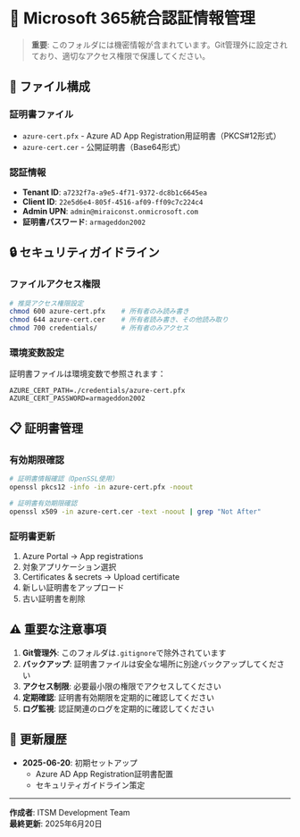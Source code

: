 # 🔐 Microsoft 365統合認証情報管理

> **重要**: このフォルダには機密情報が含まれています。Git管理外に設定されており、適切なアクセス権限で保護してください。

## 📁 ファイル構成

### 証明書ファイル
- `azure-cert.pfx` - Azure AD App Registration用証明書（PKCS#12形式）
- `azure-cert.cer` - 公開証明書（Base64形式）

### 認証情報
- **Tenant ID**: `a7232f7a-a9e5-4f71-9372-dc8b1c6645ea`
- **Client ID**: `22e5d6e4-805f-4516-af09-ff09c7c224c4`
- **Admin UPN**: `admin@miraiconst.onmicrosoft.com`
- **証明書パスワード**: `armageddon2002`

## 🔒 セキュリティガイドライン

### ファイルアクセス権限
```bash
# 推奨アクセス権限設定
chmod 600 azure-cert.pfx    # 所有者のみ読み書き
chmod 644 azure-cert.cer    # 所有者読み書き、その他読み取り
chmod 700 credentials/      # 所有者のみアクセス
```

### 環境変数設定
証明書ファイルは環境変数で参照されます：
```env
AZURE_CERT_PATH=./credentials/azure-cert.pfx
AZURE_CERT_PASSWORD=armageddon2002
```

## 📋 証明書管理

### 有効期限確認
```bash
# 証明書情報確認（OpenSSL使用）
openssl pkcs12 -info -in azure-cert.pfx -noout

# 証明書有効期限確認
openssl x509 -in azure-cert.cer -text -noout | grep "Not After"
```

### 証明書更新
1. Azure Portal → App registrations
2. 対象アプリケーション選択
3. Certificates & secrets → Upload certificate
4. 新しい証明書をアップロード
5. 古い証明書を削除

## ⚠️ 重要な注意事項

1. **Git管理外**: このフォルダは`.gitignore`で除外されています
2. **バックアップ**: 証明書ファイルは安全な場所に別途バックアップしてください
3. **アクセス制限**: 必要最小限の権限でアクセスしてください
4. **定期確認**: 証明書有効期限を定期的に確認してください
5. **ログ監視**: 認証関連のログを定期的に確認してください

## 🔄 更新履歴

- **2025-06-20**: 初期セットアップ
  - Azure AD App Registration証明書配置
  - セキュリティガイドライン策定

---

**作成者**: ITSM Development Team  
**最終更新**: 2025年6月20日